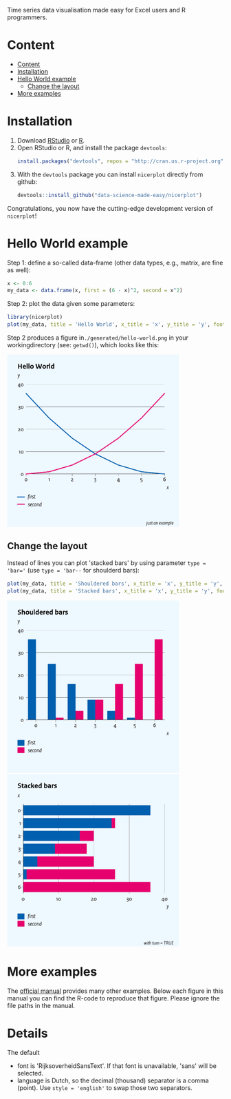 Time series data visualisation made easy for Excel users and R programmers.

# Content
- [Content](#content)
- [Installation](#installation)
- [Hello World example](#hello-world-example)
  * [Change the layout](#change-the-layout)
- [More examples](#more-examples)

# Installation
1. Download [RStudio](https://www.rstudio.com) or [R](https://cran.r-project.org/).
2. Open RStudio or R, and install the package `devtools`:
    ``` R
    install.packages("devtools", repos = "http://cran.us.r-project.org")
    ```
3. With the `devtools` package you can install `nicerplot` directly from github:
    ``` R
    devtools::install_github("data-science-made-easy/nicerplot")
    ```

Congratulations, you now have the cutting-edge development version of `nicerplot`!

# Hello World example
Step 1: define a so-called data-frame (other data types, e.g., matrix, are fine as well):
``` R
x <- 0:6
my_data <- data.frame(x, first = (6 - x)^2, second = x^2)
```

Step 2: plot the data given some parameters:
``` R
library(nicerplot)
plot(my_data, title = 'Hello World', x_title = 'x', y_title = 'y', footnote = "just an example")
```

Step 2 produces a figure in`./generated/hello-world.png` in your workingdirectory (see: `getwd()`), which looks like this:

<img src="./inst/extdata/examples/png/Hello-World.png" width = 400>

## Change the layout
Instead of lines you can plot 'stacked bars' by using parameter `type = 'bar='` (use `type = 'bar--` for shoulderd bars):

``` R
plot(my_data, title = 'Shouldered bars', x_title = 'x', y_title = 'y', type = 'bar--', file = 'Hello-World-shouldered-bars')
plot(my_data, title = 'Stacked bars', x_title = 'x', y_title = 'y', footnote = 'with turn = TRUE', type = 'bar=', file = 'Hello-World-stacked-bars', turn = TRUE)
```

<img src="./inst/extdata/examples/png/Hello-World-shouldered-bars.png" width = 400> <img src="./inst/extdata/examples/png/Hello-World-stacked-bars.png" width = 400>

# More examples
The <a href="https://htmlpreview.github.io/?https://github.com/data-science-made-easy/nicerplot/blob/master/inst/extdata/nicerplot-manual.html" target="_blank">official manual</a> provides many other examples. Below each figure in this manual you can find the R-code to reproduce that figure. Please ignore the file paths in the manual.

# Details
The default

- font is 'RijksoverheidSansText'. If that font is unavailable, 'sans' will be selected.
- language is Dutch, so the decimal (thousand) separator is a comma (point). Use `style = 'english'` to swap those two separators.